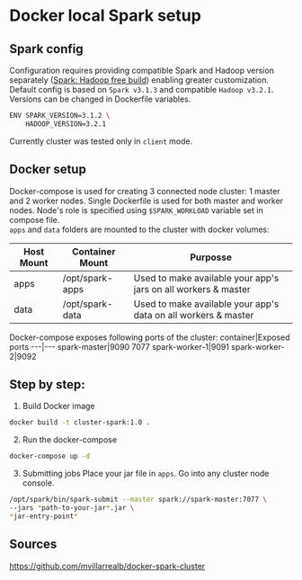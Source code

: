 # Docker local Spark setup

## Spark config
Configuration requires providing compatible Spark and Hadoop version separately ([Spark: Hadoop free build](https://spark.apache.org/docs/latest/hadoop-provided.html)) enabling greater customization.
Default config is based on `Spark v3.1.3` and compatible `Hadoop v3.2.1`. Versions can be changed in Dockerfile variables.
```sh
ENV SPARK_VERSION=3.1.2 \
    HADOOP_VERSION=3.2.1
```
Currently cluster was tested only in `client` mode.

## Docker setup
Docker-compose is used for creating 3 connected node cluster: 1 master and 2 worker nodes.
Single Dockerfile is used for both master and worker nodes. Node's role is specified using `$SPARK_WORKLOAD` variable set in compose file.  
`apps` and `data` folders are mounted to the cluster with docker volumes:

Host Mount|Container Mount|Purposse
---|---|---
apps|/opt/spark-apps|Used to make available your app's jars on all workers & master
data|/opt/spark-data| Used to make available your app's data on all workers & master

Docker-compose exposes following ports of the cluster:
container|Exposed ports
---|---
spark-master|9090 7077
spark-worker-1|9091
spark-worker-2|9092

## Step by step:

1. Build Docker image
```sh
docker build -t cluster-spark:1.0 .
```

2. Run the docker-compose
```sh
docker-compose up -d
```

3. Submitting jobs
   Place your jar file in `apps`. Go into any cluster node console.
```sh
/opt/spark/bin/spark-submit --master spark://spark-master:7077 \
--jars *path-to-your-jar*.jar \
*jar-entry-point*
```

## Sources
https://github.com/mvillarrealb/docker-spark-cluster
